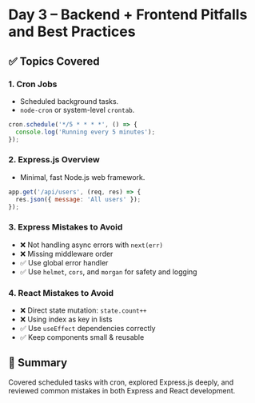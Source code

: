# Day 3 – Backend + Frontend Pitfalls and Best Practices

## ✅ Topics Covered

### 1. Cron Jobs
- Scheduled background tasks.
- `node-cron` or system-level `crontab`.
```js
cron.schedule('*/5 * * * *', () => {
  console.log('Running every 5 minutes');
});
```

### 2. Express.js Overview
- Minimal, fast Node.js web framework.
```js
app.get('/api/users', (req, res) => {
  res.json({ message: 'All users' });
});
```

### 3. Express Mistakes to Avoid
- ❌ Not handling async errors with `next(err)`
- ❌ Missing middleware order
- ✅ Use global error handler
- ✅ Use `helmet`, `cors`, and `morgan` for safety and logging

### 4. React Mistakes to Avoid
- ❌ Direct state mutation: `state.count++`
- ❌ Using index as key in lists
- ✅ Use `useEffect` dependencies correctly
- ✅ Keep components small & reusable

## 🔁 Summary
Covered scheduled tasks with cron, explored Express.js deeply, and reviewed common mistakes in both Express and React development.
